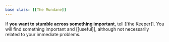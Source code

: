 ```yaml
---
base class: [[The Mundane]]
---
```

If **you want to stumble across something important**, tell [[the Keeper]]. You will find something important and [[useful]], although not necessarily related to your immediate problems.